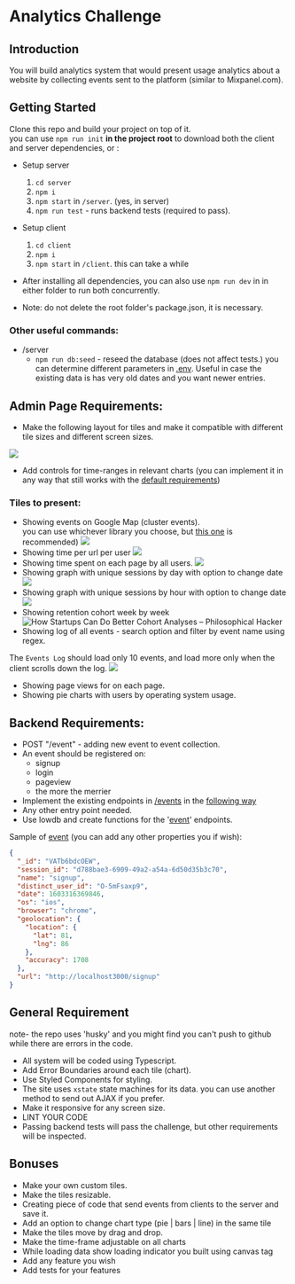 # Analytics Challenge

## Introduction

You will build analytics system that would present usage analytics about a website by collecting events sent to the platform (similar to Mixpanel.com).

## Getting Started

Clone this repo and build your project on top of it.   
you can use `npm run init` __in the project root__ to download both the client and server dependencies, or :   
- Setup server  
    1. `cd server`  
    3. `npm i` 
    3. `npm start` in `/server`. (yes, in server)
    4. `npm run test` - runs backend tests (required to pass).
- Setup client  
    1. `cd client`  
    3. `npm i` 
    3. `npm start` in `/client`. this can take a while
- After installing all dependencies, you can also use `npm run dev` in in either folder to run both concurrently.

- Note: do not delete the root folder's package.json, it is necessary.
  
### Other useful commands:
- /server
    - `npm run db:seed` - reseed the database (does not affect tests.) you can determine different parameters in [.env](server/.env). Useful in case the existing data is has very old dates and you want newer entries. 

## Admin Page Requirements:

 - Make the following layout for tiles and make it compatible with different tile sizes and different screen sizes.

![](https://i.imgur.com/gtPzvXP.jpg)

 - Add controls for time-ranges in relevant charts (you can implement it in any way that still works with the [default requirements](backend.md)) 

### Tiles to present:
 - Showing events on Google Map (cluster events).  
you can use whichever library you choose, but [this one](https://www.npmjs.com/package/@react-google-maps/api) is recommended) 
![](https://i.imgur.com/AOACrVj.png)
 - Showing time per url per user
![](https://i.imgur.com/FSQEHo7.png)
 - Showing time spent on each page by all users.
![](https://i.imgur.com/RFx8GFw.png)
 - Showing graph with unique sessions by day with option to change date
![](https://i.imgur.com/EPPmDjq.png)
 - Showing graph with unique sessions by hour with option to change date
![](https://i.imgur.com/6gJ7e1k.png)
 - Showing retention cohort week by week
![How Startups Can Do Better Cohort Analyses – Philosophical Hacker](https://www.philosophicalhacker.com/images/cohort-analysis.png)
 - Showing log of all events - search option and filter by event name using regex. 
 
 The `Events Log` should load only 10 events, and load more only when the client scrolls down the log. 
![](https://i.imgur.com/hFlqDbG.png)
 - Showing page views for on each page.
 - Showing pie charts with users by operating system usage.

## Backend Requirements:
 - POST "/event" - adding new event to event collection.
 - An event should be registered on:
    - signup
    - login
    - pageview
    - the more the merrier
 - Implement the existing endpoints in [/events](server/backend/event-routes.ts) in the [following way](backend.md) 
 - Any other entry point needed.
 - Use lowdb and create functions for the '[event](client/src/models/event.ts)' endpoints.
	
  Sample of [event](client/src/models/event.ts) (you can add any other properties you if wish):
```json
{
  "_id": "VATb6bdcOEW", 
  "session_id": "d788bae3-6909-49a2-a54a-6d50d35b3c70",  
  "name": "signup",  
  "distinct_user_id": "O-5mFsaxp9",  
  "date": 1603316369846,  
  "os": "ios",  
  "browser": "chrome",  
  "geolocation": {  
    "location": {
      "lat": 81,
      "lng": 86
    },  
    "accuracy": 1708
  },  
  "url": "http://localhost3000/signup"
}  

```
## General Requirement
note- the repo uses 'husky' and you might find you can't push to github while there are errors in the code.
- All system will be coded using Typescript.
- Add Error Boundaries around each tile (chart).
- Use Styled Components for styling.
- The site uses `xstate` state machines for its data. you can use another method to send out AJAX if you prefer.
- Make it responsive for any screen size.
- LINT YOUR CODE
- Passing backend tests will pass the challenge, but other requirements will be inspected.

## Bonuses
  - Make your own custom tiles.
  - Make the tiles resizable.
  - Creating piece of code that send events from clients to the server and save it.
  - Add an option to change chart type (pie | bars | line) in the same tile 
  - Make the tiles move by drag and drop.
  - Make the time-frame adjustable on all charts
  - While loading data show loading indicator you built using canvas tag
  - Add any feature you wish
  - Add tests for your features
